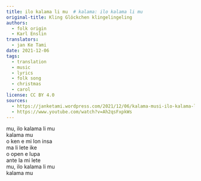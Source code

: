 ```yaml
---
title: ilo kalama li mu  # kalama: ilo kalama li mu
original-title: Kling Glöckchen klingelingeling
authors:
  - folk origin
  - Karl Enslin
translators:
  - jan Ke Tami
date: 2021-12-06
tags:
  - translation
  - music
  - lyrics
  - folk song
  - christmas
  - carol
license: CC BY 4.0
sources:
  - https://janketami.wordpress.com/2021/12/06/kalama-musi-ilo-kalama-li-mu/
  - https://www.youtube.com/watch?v=Ah2qsFxpkWs
---
```


mu, ilo kalama li mu  \
kalama mu  \
o ken e mi lon insa  \
ma li lete ike  \
o open e lupa  \
ante la mi lete  \
mu, ilo kalama li mu  \
kalama mu
